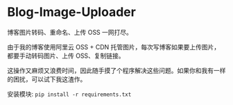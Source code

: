 # Blog-Image-Uploader

博客图片转码、重命名、上传 OSS 一网打尽。

由于我的博客使用阿里云 OSS + CDN 托管图片，每次写博客如果要上传图片，都要手动转码图片、上传 OSS、复制链接。

这操作又麻烦又浪费时间，因此随手摸了个程序解决这些问题。如果你和我有一样的困扰，可以试下我这渣作。

安装模块: `pip install -r requirements.txt`
